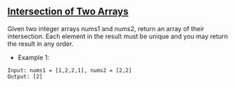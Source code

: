 ## [Intersection of Two Arrays](https://leetcode.com/problems/intersection-of-two-arrays/description)
Given two integer arrays nums1 and nums2, return an array of their intersection. Each element in the result must be unique and you may return the result in any order.



- Example 1:
```
Input: nums1 = [1,2,2,1], nums2 = [2,2]
Output: [2]
```

